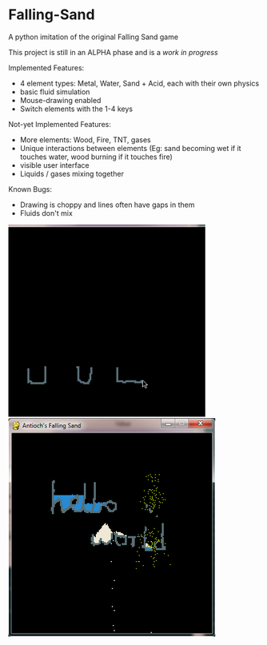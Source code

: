 # Falling-Sand
A python imitation of the original Falling Sand game

This project is still in an ALPHA phase and is a *work in progress*

Implemented Features:
- 4 element types: Metal, Water, Sand + Acid, each with their own physics
- basic fluid simulation
- Mouse-drawing enabled
- Switch elements with the 1-4 keys

Not-yet Implemented Features:
- More elements: Wood, Fire, TNT, gases
- Unique interactions between elements (Eg: sand becoming wet if it touches water, wood burning if it touches fire)
- visible user interface
- Liquids / gases mixing together

Known Bugs:
- Drawing is choppy and lines often have gaps in them
- Fluids don't mix

![Alpha Screenshot](elementtest.gif)
![Alpha Screenshot](alpha.png)
